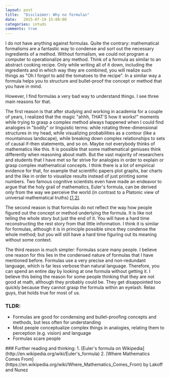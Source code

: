 ```yaml
---
layout: post
title:  "Disclaimer: Why no formulas"
date:   2015-07-19 15:00:00
categories: intuds
comments: true
---
```


I do not have anything against formulas. Quite the contrary: mathematical formalisms are a fantastic way to condense and sort out the necessary ingredients of a method. Without formalism, we could not program a computer to operationalize any method. Think of a formula as similar to an abstract cooking recipe. Only while writing all of it down, including the ingredients and in which way they are combined, you will realize such things as "Oh I forgot to add the tomatoes to the recipe". In a similar way a formula helps you to structure and bullet-proof the concept or method that you have in mind.

However, I find formulas a very bad way to understand things. I see three main reasons for that. 

The first reason is that after studying and working in academia for a couple of years, I realized that the magic "ahhh, THAT'S how it works!" moments while trying to grasp a complex method always happened when I could find analogies in "bodily" or linguistic terms: while rotating three-dimensional structures in my head, while visualizing probabilities as a contour (like a mountainous landscape), while breaking down complex relationships to sets of causal if-then statements, and so on. Maybe not everybody thinks of mathematics like this. It is possible that some mathematical geniuses think differently when reasoning about math. But the vast majority of researchers and students that I have met so far strive for analogies in order to explain or grasp complex mathematical concepts. I think there is a lot of empirical evidence for that, for example that scientific papers plot graphs, bar charts and the like in order to visualize results instead of just printing some numbers. Two famous cognitive scientists even have made an endeavor to argue that the holy grail of mathematics, Euler's formula, can be derived only from the way we perceive the world (in contrast to a Platonic view of universal mathematical truths) [[1,2]](#further).

The second reason is that formulas do not reflect the way how people figured out the concept or method underlying the formula. It is like not telling the whole story but just the end of it. You will have a hard time reconstructing the rest story from that little information. I think it is similar for formulas, although it is in principle possible since they condense the whole method; but you will still have a hard time figuring out its meaning without some context.

The third reason is much simpler: Formulas scare many people. I believe one reason for this lies in the condensed nature of formulas that I have mentioned before. Formulas use a very precise and non-redundant language, which is far less verbose than natural language. Therefore, you can spend an entire day by looking at one formula without getting it. I believe this being the reason for some people thinking that they are not good at math, although they probably could be. They get disappointed too quickly because they cannot grasp the formula within an eyelash. Relax guys, that holds true for most of us.

### TLDR:
- Formulas are good for condensing and bullet-proofing concepts and methods, but less often for understanding
- Most people conceptualize complex things in analogies, relating them to perception (e.g. vision) and language
- Formulas scare people

<a name="further">
### Further reading and thinking:
1. [Euler's formula on Wikipedia](http://en.wikipedia.org/wiki/Euler's_formula)
2. [Where Mathematics Comes From](https://en.wikipedia.org/wiki/Where_Mathematics_Comes_From) by Lakoff and Nunez
</a>